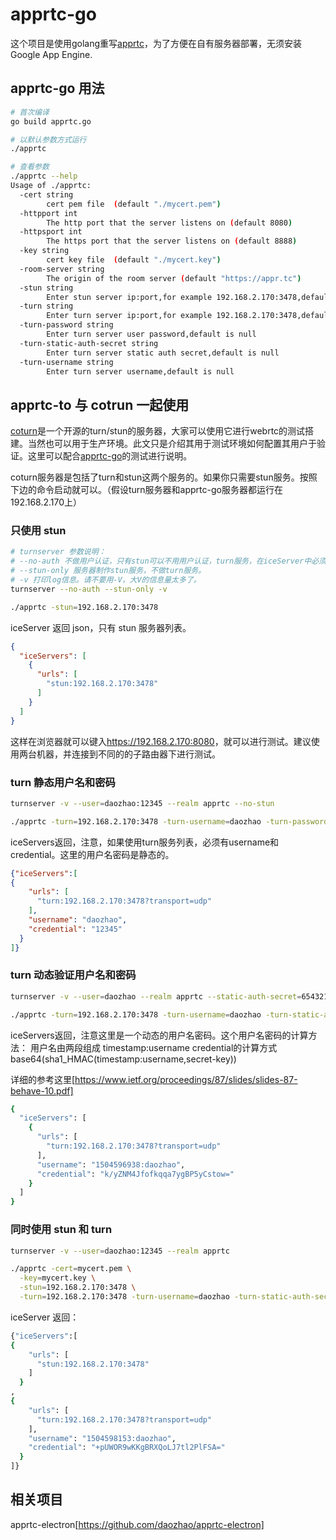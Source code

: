 # apprtc-go

这个项目是使用golang重写[apprtc](https://github.com/webrtc/apprtc)，为了方便在自有服务器部署，无须安装Google App Engine.

## apprtc-go 用法

```sh
# 首次编译
go build apprtc.go

# 以默认参数方式运行
./apprtc

# 查看参数
./apprtc --help
Usage of ./apprtc:
  -cert string
        cert pem file  (default "./mycert.pem")
  -httpport int
        The http port that the server listens on (default 8080)
  -httpsport int
        The https port that the server listens on (default 8888)
  -key string
        cert key file  (default "./mycert.key")
  -room-server string
        The origin of the room server (default "https://appr.tc")
  -stun string
        Enter stun server ip:port,for example 192.168.2.170:3478,default is null
  -turn string
        Enter turn server ip:port,for example 192.168.2.170:3478,default is null
  -turn-password string
        Enter turn server user password,default is null
  -turn-static-auth-secret string
        Enter turn server static auth secret,default is null
  -turn-username string
        Enter turn server username,default is null
```

## apprtc-to 与 cotrun 一起使用

[coturn](https://github.com/coturn/coturn)是一个开源的turn/stun的服务器，大家可以使用它进行webrtc的测试搭建。当然也可以用于生产环境。此文只是介绍其用于测试环境如何配置其用户于验证。这里可以配合[apprtc-go](https://github.com/daozhao/apprtc-go)的测试进行说明。

coturn服务器是包括了turn和stun这两个服务的。如果你只需要stun服务。按照下边的命令启动就可以。（假设turn服务器和apprtc-go服务器都运行在192.168.2.170上）

### 只使用 stun

```sh
# turnserver 参数说明：
# --no-auth 不做用户认证，只有stun可以不用用户认证，turn服务，在iceServer中必须给出用户名认证等，要不然页面建立peerConnect的时候报错。
# --stun-only 服务器制作stun服务，不做turn服务。
# -v 打印log信息。请不要用-V，大V的信息量太多了。
turnserver --no-auth --stun-only -v

./apprtc -stun=192.168.2.170:3478
```

iceServer 返回 json，只有 stun 服务器列表。

```json
{
  "iceServers": [
    {
      "urls": [
        "stun:192.168.2.170:3478"
      ]
    }
  ]
}
```

这样在浏览器就可以键入<https://192.168.2.170:8080>，就可以进行测试。建议使用两台机器，并连接到不同的的子路由器下进行测试。

### turn 静态用户名和密码

```sh
turnserver -v --user=daozhao:12345 --realm apprtc --no-stun

./apprtc -turn=192.168.2.170:3478 -turn-username=daozhao -turn-password=12345
```

iceServers返回，注意，如果使用turn服务列表，必须有username和credential。这里的用户名密码是静态的。

```json
{"iceServers":[
{
    "urls": [
      "turn:192.168.2.170:3478?transport=udp"
    ],
    "username": "daozhao",
    "credential": "12345"
  }
]}
```

### turn 动态验证用户名和密码

```sh
turnserver -v --user=daozhao --realm apprtc --static-auth-secret=654321 --no-stun

./apprtc -turn=192.168.2.170:3478 -turn-username=daozhao -turn-static-auth-secret=654321
```

iceServers返回，注意这里是一个动态的用户名密码。这个用户名密码的计算方法：
用户名由两段组成 timestamp:username
credential的计算方式  base64(sha1_HMAC(timestamp:username,secret-key))

详细的参考这里[https://www.ietf.org/proceedings/87/slides/slides-87-behave-10.pdf]

```sh
{
  "iceServers": [
    {
      "urls": [
        "turn:192.168.2.170:3478?transport=udp"
      ],
      "username": "1504596938:daozhao",
      "credential": "k/yZNM4Jfofkqqa7ygBP5yCstow="
    }
  ]
}
```

### 同时使用 stun 和 turn

```sh
turnserver -v --user=daozhao:12345 --realm apprtc 

./apprtc -cert=mycert.pem \
  -key=mycert.key \
  -stun=192.168.2.170:3478 \
  -turn=192.168.2.170:3478 -turn-username=daozhao -turn-static-auth-secret=654321
```

iceServer 返回：

```sh
{"iceServers":[
{
    "urls": [
      "stun:192.168.2.170:3478"
    ]
  }
,
{
    "urls": [
      "turn:192.168.2.170:3478?transport=udp"
    ],
	"username": "1504598153:daozhao",
	"credential": "+pUWOR9wKKgBRXQoLJ7tl2PlFSA="
  }
]}
```

## 相关项目

apprtc-electron[https://github.com/daozhao/apprtc-electron]


